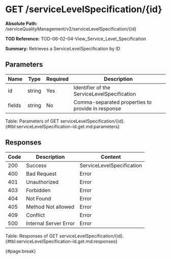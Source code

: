 <!--
    ATTENTION: This file was generated via gradle!
               Do NOT manually edit this file! Any such changes will be overwritten!
-->

# GET /serviceLevelSpecification/{id}

**Absolute Path:** /serviceQualityManagement/v2/serviceLevelSpecification/{id}

**TOD Reference:** TOD-06-02-04-View_Service_Level_Specification

**Summary:** Retrieves a ServiceLevelSpecification by ID

## Parameters

| Name | Type | Required | Description |
| ------ | ------ | --- | ------------ |
| id | string | Yes | Identifier of the ServiceLevelSpecification |
| fields | string | No | Comma-separated properties to provide in response |

Table: Parameters of GET serviceLevelSpecification/{id}. {#tbl:serviceLevelSpecification-id.get.md:parameters}

## Responses

| Code | Description | Content |
|------|-------------|---------|
| 200 | Success | ServiceLevelSpecification |
| 400 | Bad Request | Error |
| 401 | Unauthorized | Error |
| 403 | Forbidden | Error |
| 404 | Not Found | Error |
| 405 | Method Not allowed | Error |
| 409 | Conflict | Error |
| 500 | Internal Server Error | Error |

Table: Responses of GET serviceLevelSpecification/{id}. {#tbl:serviceLevelSpecification-id.get.md:responses}

{#page:break}
